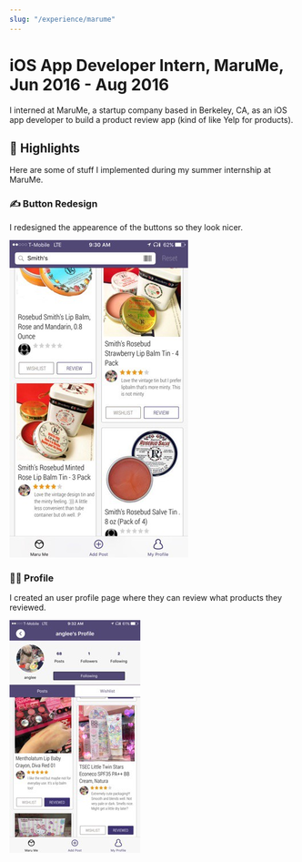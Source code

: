 ```yaml
---
slug: "/experience/marume"
---
```


# iOS App Developer Intern, MaruMe, Jun 2016 - Aug 2016

I interned at MaruMe, a startup company based in Berkeley, CA, as an iOS app developer to build a product review app (kind of like Yelp for products).

## 🌟 Highlights

Here are some of stuff I implemented during my summer internship at MaruMe.

### ✍️ Button Redesign

I redesigned the appearence of the buttons so they look nicer.

![feed](../../images/marume-feed.jpeg)

### 🙍‍♀️ Profile

I created an user profile page where they can review what products they reviewed.

![profile](../../images/marume-profile.jpeg)
